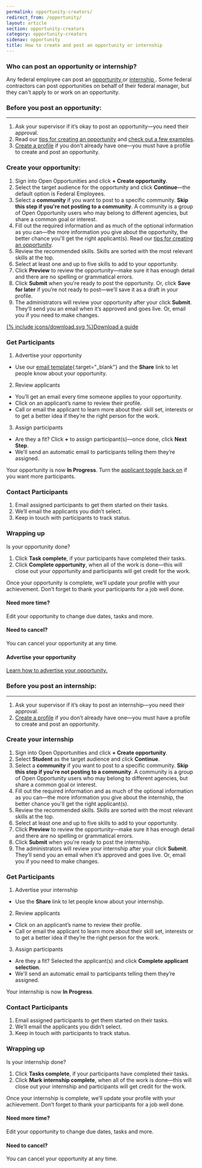 ```yaml
---
permalink: opportunity-creators/
redirect_from: /opportunity/
layout: article
section: opportunity-creators
category: opportunity-creators
sidenav: opportunity
title: How to create and post an opportunity or internship
---
```


### Who can post an opportunity or internship?
Any federal employee can post an <a href="#Before_posting_opportunity">opportunity </a> or <a href="#Before_posting_internship">internship </a>. Some federal contractors can post opportunities on behalf of their federal manager, but they can't apply to or work on an opportunity.

<h3 id="Before_posting_opportunity">Before you post an opportunity:</h3>
<hr>

1. Ask your supervisor if it’s okay to post an opportunity—you need their approval.
2. Read our [tips for creating an opportunity](../opportunity-creators/top-10-tips/) and [check out a few examples](sample-opportunities).
3. [Create a profile](../profile/) if you don’t already have one—you must have a profile to create and post an opportunity.

### Create your opportunity:

1. Sign into Open Opportunities and click **+ Create opportunity**.
2. Select the target audience for the opportunity and click **Continue**—the default option is Federal Employees.
3. Select a **community** if you want to post to a specific community. **Skip this step if you're not posting to a community**. A community is a group of Open Opportunity users who may belong to different agencies, but share a common goal or interest.
4. Fill out the required information and as much of the optional information as you can—the more information you give about the opportunity, the better chance you'll get the right applicant(s). Read our [tips for creating an opportunity](../opportunity-creators/top-10-tips/).
5. Review the recommended skills. Skills are sorted with the most relevant skills at the top.
6. Select at least one and up to five skills to add to your opportunity.
7. Click **Preview** to review the opportunity—make sure it has enough detail and there are no spelling or grammatical errors.
8. Click **Submit** when you're ready to post the opportunity. Or, click **Save for later** if you’re not ready to post—we’ll save it as a draft in your profile.
9. The administrators will review your opportunity after your click **Submit**. They’ll send you an email when it’s approved and goes live. Or, email you if you need to make changes.

<div class="usajobs-openopps-help-center-article__callout">
  <a class="usajobs-openopps-help-center-article__callout-link" href="{{ site.baseurl }}/assets/Open.Opportunities.-.How.to.create.an.opportunity.pdf" target= "blank">
    <amp-img src="{{ site.baseurl }}/assets/images/OppCreationProcessMap@2x.png"
          srcset="{{ site.baseurl }}/assets/images/OppCreationProcessMap@2x.png 768w,
                  {{ site.baseurl }}/assets/images/images/OppCreationProcessMap@2x-narrow.png 100w"
           width="44"
          height="72"
          layout="responsive"
             alt="Open Opportunities Process Map"></amp-img>
    {% include icons/download.svg %}Download a guide
  </a>
</div>

### Get Participants

1. Advertise your opportunity

- Use our [email template](marketing-email-template.docx){:target="\_blank"} and the **Share** link to let people know about your opportunity.

2. Review applicants

- You’ll get an email every time someone applies to your opportunity.
- Click on an applicant’s name to review their profile.
- Call or email the applicant to learn more about their skill set, interests or to get a better idea if they’re the right person for the work.

3. Assign participants

- Are they a fit? Click **+** to assign participant(s)—once done, click **Next Step**.
- We'll send an automatic email to participants telling them they’re assigned.

Your opportunity is now **In Progress**. Turn the [applicant toggle back on](accept-applications/) if you want more participants.

### Contact Participants

1. Email assigned participants to get them started on their tasks.
2. We’ll email the applicants you didn’t select.
3. Keep in touch with participants to track status.

### Wrapping up

Is your opportunity done?

1. Click **Task complete**, if your participants have completed their tasks.
2. Click **Complete opportunity**, when all of the work is done—this will close out your opportunity and participants will get credit for the work.

Once your opportunity is complete, we’ll update your profile with your achievement. Don’t forget to thank your participants for a job well done.

#### Need more time?

Edit your opportunity to change due dates, tasks and more.

#### Need to cancel?

You can cancel your opportunity at any time.

#### Advertise your opportunity

[Learn how to advertise your opportunity.](advertise/)


<h3 id="Before_posting_internship">Before you post an internship:</h3>
<hr>

1. Ask your supervisor if it’s okay to post an internship—you need their approval.
2. [Create a profile](../profile/) if you don’t already have one—you must have a profile to create and post an opportunity.

### Create your internship

1. Sign into Open Opportunities and click **+ Create opportunity**.
2. Select **Student** as the target audience and click **Continue**.
3. Select a **community** if you want to post to a specific community. **Skip this step if you're not posting to a community**. A community is a group of Open Opportunity users who may belong to different agencies, but share a common goal or interest.
4. Fill out the required information and as much of the optional information as you can—the more information you give about the internship, the better chance you'll get the right applicant(s).
5. Review the recommended skills. Skills are sorted with the most relevant skills at the top.
6. Select at least one and up to five skills to add to your opportunity.
7. Click **Preview** to review the opportunity—make sure it has enough detail and there are no spelling or grammatical errors.
8. Click **Submit** when you're ready to post the internship.
9. The administrators will review your internship after your click **Submit**. They’ll send you an email when it’s approved and goes live. Or, email you if you need to make changes.

### Get Participants

1. Advertise your internship

- Use the **Share** link to let people know about your internship.

2. Review applicants

- Click on an applicant’s name to review their profile.
- Call or email the applicant to learn more about their skill set, interests or to get a better idea if they’re the right person for the work.

3. Assign participants

- Are they a fit? Selected the applicant(s) and click **Complete applicant selection**.
- We'll send an automatic email to participants telling them they’re assigned.

Your internship is now **In Progress**.

### Contact Participants

1. Email assigned participants to get them started on their tasks.
2. We’ll email the applicants you didn’t select.
3. Keep in touch with participants to track status.

### Wrapping up

Is your internship done?

1. Click **Tasks complete**, if your participants have completed their tasks.
2. Click **Mark internship complete**, when all of the work is done—this will close out your internship and participants will get credit for the work.

Once your internship is complete, we’ll update your profile with your achievement. Don’t forget to thank your participants for a job well done.

#### Need more time?

Edit your opportunity to change due dates, tasks and more.

#### Need to cancel?

You can cancel your opportunity at any time.
